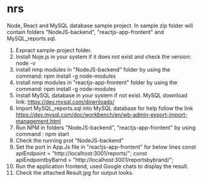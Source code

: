 # nrs
Node, React and MySQL database sample project.
In sample zip folder will contain folders "NodeJS-backend", "reactjs-app-frontent" and MySQL_reports.sql.
1) Expract sample-project folder.
2) Install Noje.js in your system if it does not exist and check the version: node -v 
3) install nmp modules in "NodeJS-backend" folder by using the command: npm install -g node-modules
3) install nmp modules in "reactjs-app-frontent" folder by using the command: npm install -g node-modules
4) install MySQL database in your system if not exist. MySQL download link: https://dev.mysql.com/downloads/
5) Import MySQL_reports.sql into MySQL database for help follow the link https://dev.mysql.com/doc/workbench/en/wb-admin-export-import-management.html
6) Run NPM in folders "NodeJS-backend", "reactjs-app-frontent" by using command : npm start
7) Check the running prot "NodeJS-backend" 
8) Set the port in App.Js file in "reactjs-app-frontent" for below lines
const apiEndpoint = "http://localhost:3001/reports/";
const apiEndpointbyBarnd = "http://localhost:3001/reportsbybrand/";
9) Run the application frontend, used Google chats to display the result.
10) Check the attached Result.jpg for output looks.

